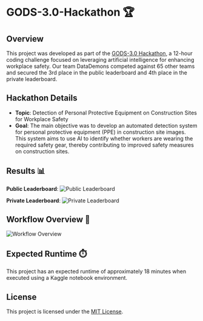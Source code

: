 # GODS-3.0-Hackathon 🏆

## Overview
This project was developed as part of the [GODS-3.0 Hackathon](https://www.kaggle.com/competitions/gods30), a 12-hour coding challenge focused on leveraging artificial intelligence for enhancing workplace safety. Our team DataDemons competed against 65 other teams and secured the 3rd place in the public leaderboard and 4th place in the private leaderboard.

## Hackathon Details
- **Topic**: Detection of Personal Protective Equipment on Construction Sites for Workplace Safety
- **Goal**: The main objective was to develop an automated detection system for personal protective equipment (PPE) in construction site images. This system aims to use AI to identify whether workers are wearing the required safety gear, thereby contributing to improved safety measures on construction sites.

## Results 📊
**Public Leaderboard**:
![Public Leaderboard](https://github.com/atefbouzid/GODS-3.0-Hackathon/assets/122903316/d36a80d3-b2f8-42a0-a69a-c0c762bb4947)

**Private Leaderboard**:
![Private Leaderboard](https://github.com/atefbouzid/GODS-3.0-Hackathon/assets/122903316/0ea66e90-ac43-4930-b94a-fc6ab8b1e5d1)

## Workflow Overview 📝
![Workflow Overview](https://github.com/atefbouzid/GODS-3.0-Hackathon/assets/122903316/e0a18131-4e03-40da-96f3-0061342bcac5)

## Expected Runtime ⏱️
This project has an expected runtime of approximately 18 minutes when executed using a Kaggle notebook environment.

## License
This project is licensed under the [MIT License](LICENSE).
